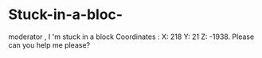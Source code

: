 Stuck-in-a-bloc-
================

moderator , I 'm stuck in a block Coordinates : X: 218 Y: 21 Z: -1938. Please can you help me please?
